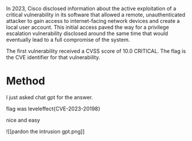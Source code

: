In 2023, Cisco disclosed information about the active exploitation of a critical vulnerability in its software that allowed a remote, unauthenticated attacker to gain access to internet-facing network devices and create a local user account. This initial access paved the way for a privilege escalation vulnerability disclosed around the same time that would eventually lead to a full compromise of the system.

The first vulnerability received a CVSS score of 10.0 CRITICAL. The flag is the CVE identifier for that vulnerability.

# Method

I just asked chat gpt for the answer.

flag was leveleffect{CVE-2023-20198}

nice and easy

![[pardon the intrusion gpt.png]]